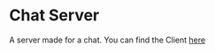 # Chat Server

A server made for a chat. You can find the Client [here](https://github.com/juakylc/Chat-Client)